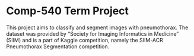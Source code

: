 # Comp-540 Term Project
This project aims to classify and segment images with pneumothorax. 
The dataset was provided by “Society for Imaging Informatics in Medicine” (SIIM) and is a part of Kaggle competition, namely the SIIM-ACR Pneumothorax Segmentation competition.
